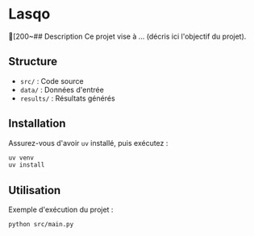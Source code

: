 # Lasqo 
[200~## Description
Ce projet vise à ... (décris ici l'objectif du projet).

## Structure
- `src/` : Code source
- `data/` : Données d'entrée
- `results/` : Résultats générés

## Installation
Assurez-vous d'avoir `uv` installé, puis exécutez :

```bash
uv venv
uv install
```

## Utilisation
Exemple d'exécution du projet :

```bash
python src/main.py
```

